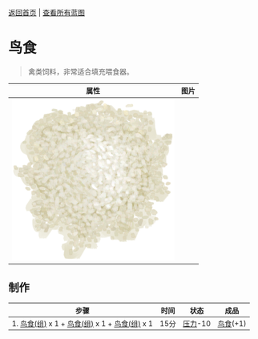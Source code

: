 [返回首页](index.md)   |  [查看所有蓝图](blueprint.md)
# 鸟食  
> 禽类饲料，非常适合填充喂食器。  
  
  属性  |   图片   
 ----  |  ----:   
   |  ![](Sprite/Rice.png)   
  
## 制作  
步骤  |  时间  |  状态  |  成品  
----  |  ----  |  ----  |  ----  
1. [鸟食(组)](GpTag_FeedBird.md) x 1 + [鸟食(组)](GpTag_FeedBird.md) x 1 + [鸟食(组)](GpTag_FeedBird.md) x 1  |  15分  |  [压力](Stress.md)-10  |  [鸟食](FeedBird.md)(+1)  
